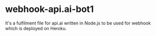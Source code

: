 # webhook-api.ai-bot1
It's a fulfilment file for api.ai written in Node.js to be used for webhook which is deployed on Heroku.
